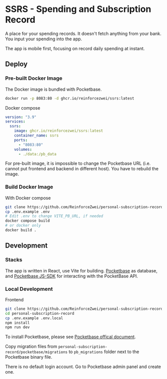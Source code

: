 # SSRS - Spending and Subscription Record

A place for your spending records. It doesn't fetch anything from your bank. You input your spending into the app.

The app is mobile first, focusing on record daily spending at instant.

## Deploy

### Pre-built Docker Image

The Docker image is bundled with Pocketbase. 

```bash
docker run -p 8083:80 -d ghcr.io/reinforcezwei/ssrs:latest
```

Docker compose
```yml
version: "3.9"
services:
  ssrs:
    image: ghcr.io/reinforcezwei/ssrs:latest
    container_name: ssrs
    ports:
      - "8083:80"
    volumes:
      - ./data:/pb_data
```

For pre-built image, it is impossible to change the Pocketbase URL (i.e. cannot put frontend and backend in different host). You have to rebuild the image.

### Build Docker Image

With Docker compose
```bash
git clone https://github.com/ReinforceZwei/personal-subscription-record.git
cp .env.example .env
# Edit .env to change VITE_PB_URL, if needed
docker compose build
# or docker only
docker build .
```


## Development

### Stacks

The app is written in React, use Vite for building. [Pocketbase](https://pocketbase.io/) as database, and [Pocketbase JS-SDK](https://github.com/pocketbase/js-sdk) for interacting with the PocketBase API.

### Local Development

Frontend
```bash
git clone https://github.com/ReinforceZwei/personal-subscription-record.git
cd personal-subscription-record
cp .env.example .env.local
npm install
npm run dev
```

To install Pocketbase, please see [Pocketbase offical document](https://pocketbase.io/docs/).

Copy migration files from `personal-subscription-record/pocketbase/migrations` to `pb_migrations` folder next to the Pocketbase binary file.

There is no default login account. Go to Pocketbase admin panel and create one.